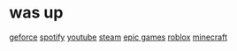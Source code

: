 
<html>

<head>
  <meta charset="utf-8">
  <meta name="viewport" content="width=device-width">
  <link href="style.css" rel="stylesheet" type="text/css" />
</head>

<body>
  <h1>was up</h1>
  <a href="/play.geforcenow.com/">geforce</a>
  <a href="/play.spotify.com/">spotify</a>
  <a href="/play.youtube.com/">youtube</a>
  <a href="/play.steam.com/">steam</a>
  <a href="/play.epicgames.com/">epic games</a>
  <a href="/play.roblox.com/">roblox</a>
  <a href="/play.minecraft.net/">minecraft</a>
</body>

</html>
